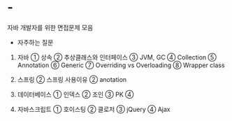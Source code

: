 # -
자바 개발자를 위한 면접문제 모음

* 자주하는 질문
1. 자바
  ① 상속
  ② 추상클래스와 인터페이스
  ③ JVM, GC
  ④ Collection
  ⑤ Annotation
  ⑥ Generic
  ⑦ Overriding vs Overloading
  ⑧ Wrapper class

2. 스프링
  ② 스프링 사용이유
  ② anotation

3. 데이터베이스
  ① 인덱스
  ② 조인
  ③ PK
  ④ 

4. 자바스크립트
  ① 호이스팅
  ② 클로저
  ③ jQuery
  ④ Ajax
